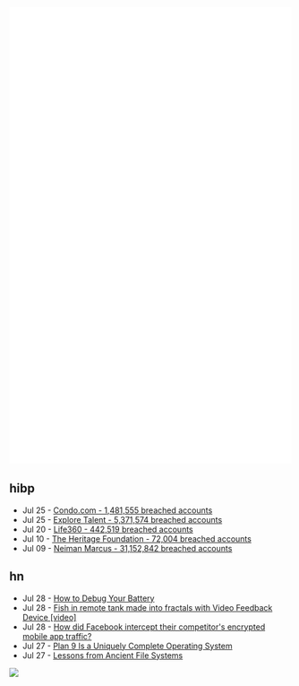 ![Metrics](https://raw.githubusercontent.com/phixion/phixion/master/metrics.svg)

## hibp

<!--
for https://github.com/phixion/phixion/blob/main/.github/workflows/feeds.yml
-->
<!--START_SECTION:haveibeenpwnd-->
- Jul 25 - [Condo.com - 1,481,555 breached accounts](https://haveibeenpwned.com/PwnedWebsites#CondoCom)
- Jul 25 - [Explore Talent - 5,371,574 breached accounts](https://haveibeenpwned.com/PwnedWebsites#ExploreTalent)
- Jul 20 - [Life360 - 442,519 breached accounts](https://haveibeenpwned.com/PwnedWebsites#Life360)
- Jul 10 - [The Heritage Foundation - 72,004 breached accounts](https://haveibeenpwned.com/PwnedWebsites#TheHeritageFoundation)
- Jul 09 - [Neiman Marcus - 31,152,842 breached accounts](https://haveibeenpwned.com/PwnedWebsites#NeimanMarcus)
<!--END_SECTION:haveibeenpwnd-->

## hn

<!--
for https://github.com/phixion/phixion/blob/main/.github/workflows/feeds.yml
-->
<!--START_SECTION:hn-->
- Jul 28 - [How to Debug Your Battery](https://github.com/ionworks/how-to-debug-your-battery)
- Jul 28 - [Fish in remote tank made into fractals with Video Feedback Device [video]](https://www.youtube.com/watch?v=KqHgCx4Lk_w)
- Jul 28 - [How did Facebook intercept their competitor's encrypted mobile app traffic?](https://doubleagent.net/onavo-facebook-ssl-mitm-technical-analysis/)
- Jul 27 - [Plan 9 Is a Uniquely Complete Operating System](https://posixcafe.org/blogs/2024/07/27/0/)
- Jul 27 - [Lessons from Ancient File Systems](http://madcompiler.blogspot.com/2024/02/lessons-from-ancient-file-systems.html)
<!--END_SECTION:hn-->

<!--
for https://yhype.me
-->
![](https://hit.yhype.me/github/profile?user_id=13013670)
